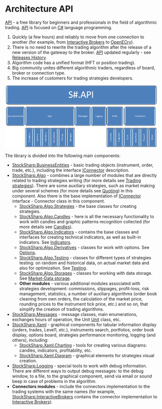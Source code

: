 # Architecture API

[API](StockSharpAbout.md) \- a free library for beginners and professionals in the field of algorithmic trading. [API](StockSharpAbout.md) is focused on [C\#](https://en.wikipedia.org/wiki/C_Sharp_(programming_language)) language programming. 

1. Quickly (a few hours) and reliably to move from one connection to another (for example, from [Interactive Brokers](IB.md) to [OpenECry](OEC.md)). 
2. There is no need to rewrite the trading algorithm after the release of a new version of the gateway to the broker. [API](StockSharpAbout.md) updated regularly \- see [Releases History](https://github.com/stocksharp/stocksharp/blob/master/_ReleaseNotes/CHANGE_LOG_API.md). 
3. Algorithm code has a unified format (HFT or position trading). 
4. Big community unites different algorithmic traders, regardless of board, broker or connection type. 
5. The increase of customers for trading strategies developers. 

![ssapi schema](../images/ssapi_schema.png)

The library is divided into the following main components:

- [StockSharp.BusinessEntities](xref:StockSharp.BusinessEntities) \- basic trading objects (instrument, order, trade, etc.), including the interface [IConnector](xref:StockSharp.BusinessEntities.IConnector) description. 
- [StockSharp.Algo](xref:StockSharp.Algo) \- combines a large number of modules that are directly related to trading strategies writing (for more details see [Trading strategies](Strategy.md)). There are some auxiliary strategies, such as market making under several schemes (for more details see [Quoting](StrategyQuoting.md)) in this component. Also there is the base implementation of [IConnector](xref:StockSharp.BusinessEntities.IConnector) interface \- Connector class in this component. 
  - [StockSharp.Algo.Strategies](xref:StockSharp.Algo.Strategies) \- the base classes for creating strategies.
  - [StockSharp.Algo.Candles](xref:StockSharp.Algo.Candles) \- here is all the necessary functionality to work with candles and graphic patterns recognition collected (for more details see [Candles](Candles.md)).
  - [StockSharp.Algo.Indicators](xref:StockSharp.Algo.Indicators) \- contains the base classes and interfaces for creating technical indicators, as well as built\-in indicators. See [Indicators](Indicators.md).
  - [StockSharp.Algo.Derivatives](xref:StockSharp.Algo.Derivatives) \- classes for work with options. See [Options](Options.md).
  - [StockSharp.Algo.Testing](xref:StockSharp.Algo.Testing) \- classes for different types of strategies testing: on random and historical data, on actual market data and also for optimization. See [Testing](StrategyTesting.md).
  - [StockSharp.Algo.Storages](xref:StockSharp.Algo.Storages) \- classes for working with data storage. See [Market\-Data storage](Storages.md).
  - **Other modules** \- various additional modules associated with strategies development: commissions, slippages, profit\-loss, risk management, statistics, a number of auxiliary algorithms (order book cleaning from own orders, the calculation of the market price, rounding prices to the instrument tick price, etc.) and so on, that simplify the creation of trading algorithms.
- [StockSharp.Messages](xref:StockSharp.Messages) \- message classes, main enumerations, exchanges hours of operation, the Unit [Unit](xref:StockSharp.Messages.Unit) class, etc. 
- [StockSharp.Xaml](xref:StockSharp.Xaml) \- graphical components for tabular information display (orders, trades, Level1, etc.), instruments search, portfolios, order book display, options board, strategies performance monitoring, logging (and others), including: 
  - [StockSharp.Xaml.Charting](xref:StockSharp.Xaml.Charting) \- tools for creating various diagrams: candles, indicators, profitability, etc.
  - [StockSharp.Xaml.Diagram](xref:StockSharp.Xaml.Diagram) \- graphical elements for strategies visual creation.
- [StockSharp.Logging](xref:StockSharp.Logging) \- special tools to work with debug information. There are different ways to output debug messages: to the debug window, to a file, to the graphical component, send via email or sound beep in case of problems in the algorithm. 
- **Connectors modules** \- include the connectors implementation to the trading systems with the same names (for example, [StockSharp.InteractiveBrokers](xref:StockSharp.InteractiveBrokers) contains the connector implementation to [Interactive Brokers](IB.md)). 
